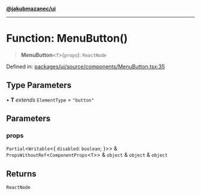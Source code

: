 [**@jakubmazanec/ui**](../README.md)

---

# Function: MenuButton()

> **MenuButton**\<`T`\>(`props`): `ReactNode`

Defined in:
[packages/ui/source/components/MenuButton.tsx:35](https://github.com/jakubmazanec/tools/blob/adfe44f908094c1d1cdf19837842b33066bbd9d7/packages/ui/source/components/MenuButton.tsx#L35)

## Type Parameters

• **T** _extends_ `ElementType` = `"button"`

## Parameters

### props

`Partial`\<`Writable`\<\{ `disabled`: `boolean`; \}\>\> &
`PropsWithoutRef`\<`ComponentProps`\<`T`\>\> & `object` & `object` & `object`

## Returns

`ReactNode`
